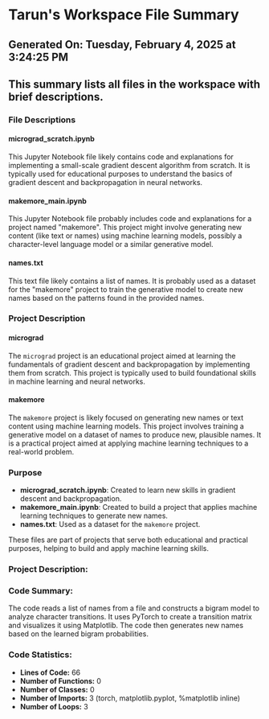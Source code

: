 # Tarun's Workspace File Summary
## Generated On: Tuesday, February 4, 2025 at 3:24:25 PM
This summary lists all files in the workspace with brief descriptions.
---
### File Descriptions

#### micrograd_scratch.ipynb
This Jupyter Notebook file likely contains code and explanations for implementing a small-scale gradient descent algorithm from scratch. It is typically used for educational purposes to understand the basics of gradient descent and backpropagation in neural networks.

#### makemore_main.ipynb
This Jupyter Notebook file probably includes code and explanations for a project named "makemore". This project might involve generating new content (like text or names) using machine learning models, possibly a character-level language model or a similar generative model.

#### names.txt
This text file likely contains a list of names. It is probably used as a dataset for the "makemore" project to train the generative model to create new names based on the patterns found in the provided names.

### Project Description

#### micrograd
The `micrograd` project is an educational project aimed at learning the fundamentals of gradient descent and backpropagation by implementing them from scratch. This project is typically used to build foundational skills in machine learning and neural networks.

#### makemore
The `makemore` project is likely focused on generating new names or text content using machine learning models. This project involves training a generative model on a dataset of names to produce new, plausible names. It is a practical project aimed at applying machine learning techniques to a real-world problem.

### Purpose

- **micrograd_scratch.ipynb**: Created to learn new skills in gradient descent and backpropagation.
- **makemore_main.ipynb**: Created to build a project that applies machine learning techniques to generate new names.
- **names.txt**: Used as a dataset for the `makemore` project.

These files are part of projects that serve both educational and practical purposes, helping to build and apply machine learning skills. 
### Project Description:
 ### Code Summary:
The code reads a list of names from a file and constructs a bigram model to analyze character transitions. It uses PyTorch to create a transition matrix and visualizes it using Matplotlib. The code then generates new names based on the learned bigram probabilities.

### Code Statistics:
- **Lines of Code:** 66
- **Number of Functions:** 0
- **Number of Classes:** 0
- **Number of Imports:** 3 (torch, matplotlib.pyplot, %matplotlib inline)
- **Number of Loops:** 3
